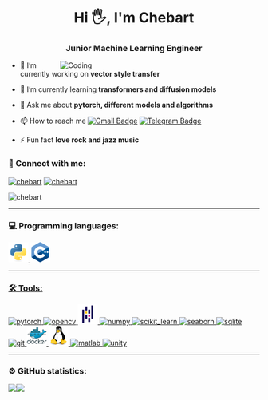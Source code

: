 <h1 align="center">Hi 🖐️, I'm Chebart</h1>
<h3 align="center">Junior Machine Learning Engineer</h3>
<img align="right" alt="Coding" width="400" src="https://user-images.githubusercontent.com/88379173/236686545-3512751c-da73-42ea-9cea-03c02dc0e01a.gif">

<p align="left"> </p>

- 🔭 I’m currently working on **vector style transfer**

- 🌱 I’m currently learning **transformers and diffusion models**

- 💬 Ask me about **pytorch, different models and algorithms**

- 📫 How to reach me [![Gmail Badge](https://img.shields.io/badge/-Gmail-red?style=flat&logo=Gmail&logoColor=white)](mailto:chebart03@gmail.com) [![Telegram Badge](https://img.shields.io/badge/-ChebArt-blue?style=flat&logo=Telegram&logoColor=white)](https://t.me/Cheb_Art)

- ⚡ Fun fact **love rock and jazz music**

### 🤝 Connect with me:

  <div id="badges">
<p align="left">
<a href="https://kaggle.com/chebart" target="blank"><img align="center" src="https://raw.githubusercontent.com/rahuldkjain/github-profile-readme-generator/master/src/images/icons/Social/kaggle.svg" alt="chebart" height="30" width="40" /></a>
<a href="https://codeforces.com/profile/chebart" target="blank"><img align="center" src="https://raw.githubusercontent.com/rahuldkjain/github-profile-readme-generator/master/src/images/icons/Social/codeforces.svg" alt="chebart" height="30" width="40" /></a>
</p>
<img src="https://komarev.com/ghpvc/?username=chebart&label=Profile%20views&color=0e75b6&style=flat" alt="chebart" />
  
---

### 💻 Programming languages:

<div>
</a> <a href="https://www.python.org" target="_blank" rel="noreferrer"> 
<img src="https://raw.githubusercontent.com/devicons/devicon/master/icons/python/python-original.svg" alt="python" width="40" height="40"/>
<a href="https://www.w3schools.com/cpp/" target="_blank" rel="noreferrer"> 
<img src="https://raw.githubusercontent.com/devicons/devicon/master/icons/cplusplus/cplusplus-original.svg" alt="cplusplus" width="40" height="40"/>

</div>

---

### 🛠 Tools:

<div>
    <p align="left">  
    </a> <a href="https://pytorch.org/" target="_blank" rel="noreferrer"> 
    <img src="https://www.vectorlogo.zone/logos/pytorch/pytorch-icon.svg" alt="pytorch" width="40" height="40"/> 
    </a> <a href="https://opencv.org/" target="_blank" rel="noreferrer"> 
    <img src="https://www.vectorlogo.zone/logos/opencv/opencv-icon.svg" alt="opencv" width="40" height="40"/> 
    </a> <a href="https://pandas.pydata.org/" target="_blank" rel="noreferrer"> 
    <img src="https://raw.githubusercontent.com/devicons/devicon/2ae2a900d2f041da66e950e4d48052658d850630/icons/pandas/pandas-original.svg" alt="pandas" width="40"     height="40"/>
    </a> <a href="https://numpy.org/" target="_blank" rel="noreferrer"> 
    <img src="https://www.vectorlogo.zone/logos/numpy/numpy-icon.svg" alt="numpy" width="40" height="40"/>
    </a> <a href="https://scikit-learn.org/" target="_blank" rel="noreferrer"> 
    <img src="https://upload.wikimedia.org/wikipedia/commons/0/05/Scikit_learn_logo_small.svg" alt="scikit_learn" width="40" height="40"/> 
    </a> <a href="https://seaborn.pydata.org/" target="_blank" rel="noreferrer"> 
    <img src="https://seaborn.pydata.org/_images/logo-mark-lightbg.svg" alt="seaborn" width="40" height="40"/> 
    </a> <a href="https://www.sqlite.org/" target="_blank" rel="noreferrer"> 
    <img src="https://www.vectorlogo.zone/logos/sqlite/sqlite-icon.svg" alt="sqlite" width="40" height="40"/> 
    </a> <a href="https://git-scm.com/" target="_blank" rel="noreferrer"> 
    <img src="https://www.vectorlogo.zone/logos/git-scm/git-scm-icon.svg" alt="git" width="40" height="40"/> 
    </a> <a href="https://www.docker.com/" target="_blank" rel="noreferrer"> 
    <img src="https://raw.githubusercontent.com/devicons/devicon/master/icons/docker/docker-original-wordmark.svg" alt="docker" width="40" height="40"/> 
    </a> <a href="https://www.linux.org/" target="_blank" rel="noreferrer"> 
    <img src="https://raw.githubusercontent.com/devicons/devicon/master/icons/linux/linux-original.svg" alt="linux" width="40" height="40"/> 
    </a> <a href="https://www.mathworks.com/" target="_blank" rel="noreferrer"> 
    <img src="https://upload.wikimedia.org/wikipedia/commons/2/21/Matlab_Logo.png" alt="matlab" width="40" height="40"/> 
    </a> <a href="https://unity.com/" target="_blank" rel="noreferrer"> 
    <img src="https://www.vectorlogo.zone/logos/unity3d/unity3d-icon.svg" alt="unity" width="40" height="40"/> </a> 
    </p>
</div>

---

### ⚙️ GitHub statistics:
<table align="center">
  <tbody>
    <tr>
      <img src="http://github-readme-streak-stats.herokuapp.com?user=chebart&show_icons=true&locale=en&theme=vision-friendly-dark&hide_border=true" />
      <img height="195px" src="https://github-readme-stats.vercel.app/api/top-langs?username=chebart&show_icons=true&locale=en&layout=compact&theme=vision-friendly-dark&hide_border=true"/>
    </tr>
  </tbody>
</table>
